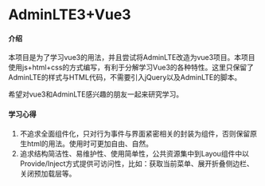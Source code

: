 # AdminLTE3+Vue3

#### 介绍
本项目是为了学习vue3的用法，并且尝试将AdminLTE改造为vue3项目。本项目使用js+html+css的方式编写，有利于分解学习Vue3的各种特性。这里只保留了AdminLTE的样式与HTML代码，不需要引入jQuery以及AdminLTE的脚本。

希望对vue3和AdminLTE感兴趣的朋友一起来研究学习。

#### 学习心得

1.  不追求全面组件化，只对行为事件与界面紧密相关的封装为组件，否则保留原生html的用法。使用时可更加自由、自然。
2.  追求结构简洁性、易维护性、使用简单性，公共资源集中到Layou组件中以Provide/Inject方式提供可访问性，比如：获取当前菜单、展开折叠侧边栏、关闭预加载层等。